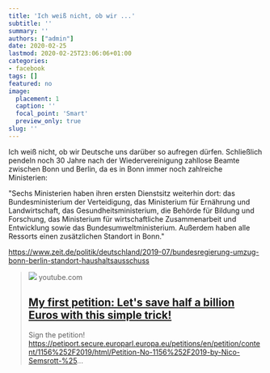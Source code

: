 ```yaml
---
title: 'Ich weiß nicht, ob wir ...'
subtitle: ''
summary: ''
authors: ["admin"]
date: 2020-02-25
lastmod: 2020-02-25T23:06:06+01:00
categories:
- facebook
tags: []
featured: no
image:
  placement: 1
  caption: ''
  focal_point: 'Smart'
  preview_only: true
slug: ''
---
```

Ich weiß nicht, ob wir Deutsche uns darüber so aufregen dürfen. Schließlich pendeln noch 30 Jahre nach der Wiedervereinigung zahllose Beamte zwischen Bonn und Berlin, da es in Bonn immer noch zahlreiche Ministerien:

"Sechs Ministerien haben ihren ersten Dienstsitz weiterhin dort: das Bundesministerium der Verteidigung, das Ministerium für Ernährung und Landwirtschaft, das Gesundheitsministerium, die Behörde für Bildung und Forschung, das Ministerium für wirtschaftliche Zusammenarbeit und Entwicklung sowie das Bundesumweltministerium. Außerdem haben alle Ressorts einen zusätzlichen Standort in Bonn."

https://www.zeit.de/politik/deutschland/2019-07/bundesregierung-umzug-bonn-berlin-standort-haushaltsausschuss
> [![](https://i.ytimg.com/vi/6pxK1zUyAb0/maxresdefault.jpg)](https://www.youtube.com/watch?v=6pxK1zUyAb0)
> youtube.com
> ## [My first petition: Let's save half a billion Euros with this simple trick!](https://www.youtube.com/watch?v=6pxK1zUyAb0)
>
>Sign the petition! https://petiport.secure.europarl.europa.eu/petitions/en/petition/content/1156%252F2019/html/Petition-No-1156%252F2019-by-Nico-Semsrott-%25...


